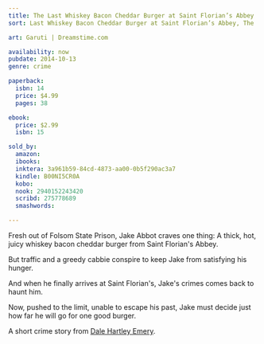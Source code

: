 ```yaml
---
title: The Last Whiskey Bacon Cheddar Burger at Saint Florian’s Abbey
sort: Last Whiskey Bacon Cheddar Burger at Saint Florian’s Abbey, The

art: Garuti | Dreamstime.com

availability: now
pubdate: 2014-10-13
genre: crime

paperback:
  isbn: 14
  price: $4.99
  pages: 38

ebook:
  price: $2.99
  isbn: 15

sold_by:
  amazon:
  ibooks:
  inktera: 3a961b59-84cd-4873-aa00-0b5f290ac3a7
  kindle: B00NI5CR0A
  kobo:
  nook: 2940152243420
  scribd: 275778689
  smashwords:

---
```

Fresh out of Folsom State Prison,
Jake Abbot craves one thing:
A thick, hot, juicy whiskey bacon cheddar burger
from Saint Florian's Abbey.

But traffic and a greedy cabbie
conspire to keep Jake from satisfying his hunger.

And when he finally arrives at Saint Florian's,
Jake's crimes comes back to haunt him.

Now,
pushed to the limit,
unable to escape his past,
Jake must decide
just how far he will go
for one good burger.

A short crime story
from [Dale Hartley Emery](http://dalehartleyemery.com/).
